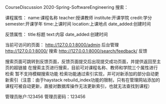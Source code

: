 CourseDiscussion
2020-Spring-SoftwareEngineering
搜索：

课程属性：
name:课程名称
teacher:授课教师
institute:开课学院
credit:学分
semester:开课学年
time:上课时间
location:上课地点
date_added:创建时间

反馈属性：
title:标题
text:内容
date_added:创建时间

当前可访问的页面：
http://127.0.0.1:8000/admin 后台管理
http://127.0.0.1:8000/ 搜索
http://127.0.0.1:8000/search/feedback/ 反馈

搜索页面可跳转到反馈页面，反馈页面提交后出现提交成功页面，并提供返回至主页的超链接
在搜索主页进行搜索，目前可对课程名称、教师和学院三个属性进行检索   暂不支持模糊搜索功能
检索功能通过索引实现，并可对新添加的部分自动更新索引（注意：由于haystack rebuild_index功能的限制，只有在管理网站添加的课程可被自动更新，直接对数据库操作无法更新索引，也就无法查找到课程）


管理员账户:123456
管理员密码：123456
